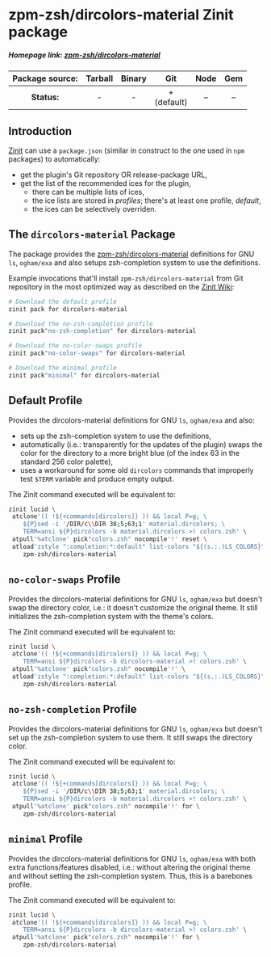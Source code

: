 # zpm-zsh/dircolors-material Zinit package

##### Homepage link: [zpm-zsh/dircolors-material](https://github.com/zpm-zsh/dircolors-material)

| **Package source:** | Tarball | Binary | Git | Node | Gem |
|:-------------------:|:-------:|:------:|:---:|:----:|:---:|
| **Status:**         |    -    |    -   | + <br> (default) | – |  –  |

## Introduction

[Zinit](https://github.com/zdharma/zinit) can use a `package.json`
(similar in construct to the one used in `npm` packages) to automatically:

- get the plugin's Git repository OR release-package URL,
- get the list of the recommended ices for the plugin,
    - there can be multiple lists of ices,
    - the ice lists are stored in *profiles*; there's at least one profile, *default*,
    - the ices can be selectively overriden.

## The `dircolors-material` Package

The package provides the
[zpm-zsh/dircolors-material](https://github.com/zpm-zsh/dircolors-material)
definitions for GNU `ls`, `ogham/exa` and also setups zsh-completion system to
use the definitions.

Example invocations that'll install `zpm-zsh/dircolors-material` from Git
repository in the most optimized way as described on the [Zinit
Wiki](http://zdharma.org/zinit/wiki/LS_COLORS-explanation/):

```zsh
# Download the default profile
zinit pack for dircolors-material

# Download the no-zsh-completion profile
zinit pack"no-zsh-completion" for dircolors-material

# Download the no-color-swaps profile
zinit pack"no-color-swaps" for dircolors-material

# Download the minimal profile
zinit pack"minimal" for dircolors-material
```

## Default Profile

Provides the dircolors-material definitions for GNU `ls`, `ogham/exa` and also:

- sets up the zsh-completion system to use the definitions,
- automatically (i.e.: transparently for the updates of the plugin) swaps the
  color for the directory to a more bright blue (of the index 63 in the standard
  256 color palette),
- uses a workaround for some old `dircolors` commands that improperly test
  `$TERM` variable and produce empty output.

The Zinit command executed will be equivalent to:

```zsh
zinit lucid \
 atclone'(( !${+commands[dircolors]} )) && local P=g; \
    ${P}sed -i '/DIR/c\\DIR 38;5;63;1' material.dircolors; \
    TERM=ansi ${P}dircolors -b material.dircolors >! colors.zsh' \
 atpull'%atclone' pick"colors.zsh" nocompile'!' reset \
 atload'zstyle ":completion:*:default" list-colors "${(s.:.)LS_COLORS}";' for \
    zpm-zsh/dircolors-material
```

## `no-color-swaps` Profile

Provides the dircolors-material definitions for GNU `ls`, `ogham/exa` but
doesn't swap the directory color, i.e.: it doesn't customize the original theme.
It still initializes the zsh-completion system with the theme's colors.

The Zinit command executed will be equivalent to:

```zsh
zinit lucid \
 atclone'(( !${+commands[dircolors]} )) && local P=g; \
    TERM=ansi ${P}dircolors -b dircolors-material >! colors.zsh' \
 atpull'%atclone' pick"colors.zsh" nocompile'!' \
 atload'zstyle ":completion:*:default" list-colors "${(s.:.)LS_COLORS}";' for \
    zpm-zsh/dircolors-material
```

## `no-zsh-completion` Profile

Provides the dircolors-material definitions for GNU `ls`, `ogham/exa` but
doesn't set up the zsh-completion system to use them. It still swaps the
directory color.

The Zinit command executed will be equivalent to:

```zsh
zinit lucid \
 atclone'(( !${+commands[dircolors]} )) && local P=g; \
    ${P}sed -i '/DIR/c\\DIR 38;5;63;1' material.dircolors; \
    TERM=ansi ${P}dircolors -b material.dircolors >! colors.zsh' \
 atpull'%atclone' pick"colors.zsh" nocompile'!' for \
    zpm-zsh/dircolors-material
```

## `minimal` Profile

Provides the dircolors-material definitions for GNU `ls`, `ogham/exa` with both
extra functions/features disabled, i.e.: without altering the original theme and
without setting the zsh-completion system. Thus, this is a barebones profile.

The Zinit command executed will be equivalent to:

```zsh
zinit lucid \
 atclone'(( !${+commands[dircolors]} )) && local P=g; \
    TERM=ansi ${P}dircolors -b dircolors-material >! colors.zsh' \
 atpull'%atclone' pick"colors.zsh" nocompile'!' for \
    zpm-zsh/dircolors-material
```

<!-- vim:set ft=markdown tw=80 fo+=an1 autoindent: -->
